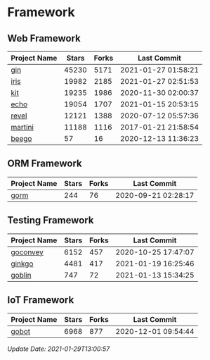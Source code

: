 # Framework

## Web Framework
| Project Name | Stars | Forks | Last Commit |
| ------------ | ----- | ----- | ----------- |
| [gin](https://github.com/gin-gonic/gin) | 45230 | 5171 | 2021-01-27 01:58:21 |
| [iris](https://github.com/kataras/iris) | 19982 | 2185 | 2021-01-27 02:51:53 |
| [kit](https://github.com/go-kit/kit) | 19235 | 1986 | 2020-11-30 02:00:37 |
| [echo](https://github.com/labstack/echo) | 19054 | 1707 | 2021-01-15 20:53:15 |
| [revel](https://github.com/revel/revel) | 12121 | 1388 | 2020-07-12 05:57:36 |
| [martini](https://github.com/go-martini/martini) | 11188 | 1116 | 2017-01-21 21:58:54 |
| [beego](https://github.com/astaxie/beego) | 57 | 16 | 2020-12-13 11:36:23 |

## ORM Framework
| Project Name | Stars | Forks | Last Commit |
| ------------ | ----- | ----- | ----------- |
| [gorm](https://github.com/jinzhu/gorm) | 244 | 76 | 2020-09-21 02:28:17 |

## Testing Framework
| Project Name | Stars | Forks | Last Commit |
| ------------ | ----- | ----- | ----------- |
| [goconvey](https://github.com/smartystreets/goconvey) | 6152 | 457 | 2020-10-25 17:47:07 |
| [ginkgo](https://github.com/onsi/ginkgo) | 4481 | 417 | 2021-01-19 16:25:46 |
| [goblin](https://github.com/franela/goblin) | 747 | 72 | 2021-01-13 15:34:25 |

## IoT Framework
| Project Name | Stars | Forks | Last Commit |
| ------------ | ----- | ----- | ----------- |
| [gobot](https://github.com/hybridgroup/gobot) | 6968 | 877 | 2020-12-01 09:54:44 |

*Update Date: 2021-01-29T13:00:57*
